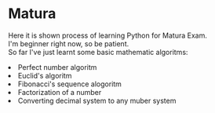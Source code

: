 # Matura
Here it is shown process of learning Python for Matura Exam.<br>
I'm beginner right now, so be patient.
<br>
So far I've just learnt some basic mathematic algoritms:
<br>
<li>Perfect number algoritm</li>
<li>Euclid's algoritm</li>
<li>Fibonacci's sequence alogoritm</li>
<li>Factorization of a number</li>
<li>Converting decimal system to any muber system</li>
